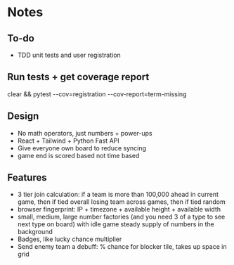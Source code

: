 # Notes

## To-do

- TDD unit tests and user registration

## Run tests + get coverage report

clear && pytest --cov=registration --cov-report=term-missing

## Design

- No math operators, just numbers + power-ups
- React + Tailwind + Python Fast API
- Give everyone own board to reduce syncing
- game end is scored based not time based

## Features

- 3 tier join calculation: if a team is more than 100,000 ahead in current game, then if tied overall losing team across games, then if tied random
- browser fingerprint: IP + timezone + available height + available width
- small, medium, large number factories (and you need 3 of a type to see next type on board) with idle game steady supply of numbers in the background
- Badges, like lucky chance multiplier
- Send enemy team a debuff: % chance for blocker tile, takes up space in grid
